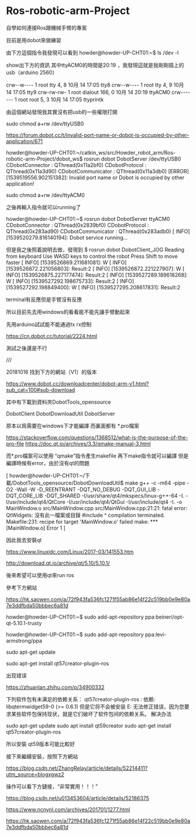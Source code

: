 # Ros-robotic-arm-Project
自學如何連接Ros跟機械手臂的專案

目前是用dobot來做練習


由下方這個指令我發現可以看到
howder@howder-UP-CHT01:~$ ls /dev -l

show出下方的資訊
其中ttyACM0的時間是20:19 ，我發現這就是我剛剛插上的usb（arduino 2560）

crw--w----    1 root tty            4,     8 10月 14 17:05 tty8
crw--w----    1 root tty            4,     9 10月 14 17:05 tty9
crw-rw-rw-  1 root dialout 166,     0 10月 14 20:19 ttyACM0
crw-------     1 root root          5,     3 10月 14 17:05 ttyprintk

由這個網站發現我其實沒有把usb的一些權限打開

sudo chmod a+rw /dev/ttyUSB0

https://forum.dobot.cc/t/invalid-port-name-or-dobot-is-occupied-by-other-application/671


howder@howder-UP-CHT01:~/catkin_ws/src/Howder_robot_arm/Ros-robotic-arm-Project/dobot_ws$ rosrun dobot DobotServer /dev/ttyUSB0
CDobotConnector : QThread(0x11a2bf0)
CDobotProtocol : QThread(0x11a3d90)
CDobotCommunicator : QThread(0x11a3db0)
[ERROR] [1539519556.902151382]: Invalid port name or Dobot is occupied by other application!

 sudo chmod a+rw /dev/ttyACM0

之後再輸入指令就可以running了

howder@howder-UP-CHT01:~$ rosrun dobot DobotServer ttyACM0
CDobotConnector : QThread(0x2839bf0)
CDobotProtocol : QThread(0x283ad90)
CDobotCommunicator : QThread(0x283adb0)
[ INFO] [1539520279.816140194]: Dobot service running...


但是我之後照着說明去做，發現到
$ rosrun dobot DobotClient_JOG
Reading from keyboard
Use WASD keys to control the robot
Press Shift to move faster
[ INFO] [1539526869.211681081]: W
[ INFO] [1539526872.221056803]: Result:2
[ INFO] [1539526872.221227907]: W
[ INFO] [1539526875.227177474]: Result:2
[ INFO] [1539527289.189618268]: W
[ INFO] [1539527292.198675733]: Result:2
[ INFO] [1539527292.198849400]: W
[ INFO] [1539527295.208617831]: Result:2

terminal有反應但是手臂沒有反應

所以目前先去用windows的看看能不能先讓手臂動起來

先用arduino試試能不能通過tx rx控制

https://cn.dobot.cc/tutorial/2224.html

測試之後還是不行

///

20181016
找到下方的網站（V1）的版本

https://www.dobot.cc/downloadcenter/dobot-arm-v1.html?sub_cat=100#sub-download

其中有下載到資料夾DobotTools_opensource

DobotClient
DobotDownloadUtil
DobotServer

原本以爲需要在windows下才能編譯
而裏面都有 *.pro檔案

https://stackoverflow.com/questions/1368512/what-is-the-purpose-of-the-pro-file
https://doc.qt.io/archives/3.3/qmake-manual-3.html

而*.pro檔案可以使用 “qmake”指令產生makefile
再下make指令就可以編譯
但是編譯時候有error，由於沒有qt的問題

[
howder@howder-UP-CHT01:~/下載/DobotTools_opensource/DobotDownloadUtil$ make
g++ -c -m64 -pipe -O2 -Wall -W -D_REENTRANT -DQT_NO_DEBUG -DQT_GUI_LIB -DQT_CORE_LIB -DQT_SHARED -I/usr/share/qt4/mkspecs/linux-g++-64 -I. -I/usr/include/qt4/QtCore -I/usr/include/qt4/QtGui -I/usr/include/qt4 -I. -o MainWindow.o src/MainWindow.cpp
src/MainWindow.cpp:21:21: fatal error: QtWidgets: 沒有此一檔案或目錄
 #include <QtWidgets>
                     ^
compilation terminated.
Makefile:231: recipe for target 'MainWindow.o' failed
make: *** [MainWindow.o] Error 1
]
 
 因此我去安裝qt
 
 https://www.linuxidc.com/Linux/2017-03/141553.htm
 
 http://download.qt.io/archive/qt/5.10/5.10.1/
 
 後來希望可以使用qt來run  ros

參考下方網站

 https://hk.saowen.com/a/72f943fa536fc1271f55ab86e14f22c519bb0e9e80a7e3ddfbda50bbbec6a81d

 howder@howder-UP-CHT01:~$ sudo add-apt-repository ppa:beineri/opt-qt-5.10.1-trusty

 howder@howder-UP-CHT01:~$ sudo add-apt-repository ppa:levi-armstrong/ppa

 sudo apt-get update
 
 sudo apt-get install qt57creator-plugin-ros
 
出现错误

https://zhuanlan.zhihu.com/p/34900332

下列软件包有未满足的依赖关系： qt57creator-plugin-ros : 依赖: libqtermwidget59-0 (>=
0.6.1) 但是它将不会被安装 E: 无法修正错误，因为您要求某些软件包保持现状，就是它们破坏了软件包间的依赖关系。
解决办法

sudo apt-get update
sudo apt install qt59creator
sudo apt-get install qt57creator-plugin-ros

所以安裝 qt59版本可能比較好

接下來繼續安裝，按照下方網站

https://blog.csdn.net/ZhangRelay/article/details/52214411?utm_source=blogxgwz2

操作可以看下方鏈接，“非常實用！！！”

https://blog.csdn.net/u013453604/article/details/52186375

https://www.ncnynl.com/archives/201701/1277.html

https://hk.saowen.com/a/72f943fa536fc1271f55ab86e14f22c519bb0e9e80a7e3ddfbda50bbbec6a81d
